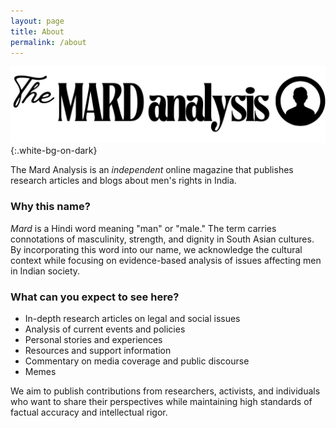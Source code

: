 ```yaml
---
layout: page
title: About
permalink: /about
---
```


![Logo](/assets/images/log.png){:.white-bg-on-dark}


The Mard Analysis is an _independent_ online magazine that publishes research articles and blogs about men's rights in India.

### Why this name?

_Mard_ is a Hindi word meaning "man" or "male." The term carries connotations of masculinity, strength, and dignity in South Asian cultures. By incorporating this word into our name, we acknowledge the cultural context while focusing on evidence-based analysis of issues affecting men in Indian society.

### What can you expect to see here?

- In-depth research articles on legal and social issues
- Analysis of current events and policies
- Personal stories and experiences
- Resources and support information
- Commentary on media coverage and public discourse
- Memes

We aim to publish contributions from researchers, activists, and individuals who want to share their perspectives while maintaining high standards of factual accuracy and intellectual rigor.



